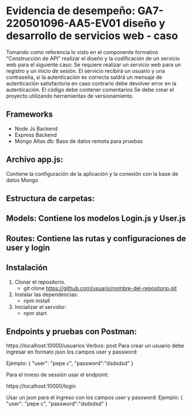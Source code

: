 
# Evidencia de desempeño: GA7-220501096-AA5-EV01 diseño y desarrollo de servicios web - caso 

Tomando como referencia lo visto en el componente formativo “Construcción de API” realizar el diseño y la 
codificación de un servicio web para el siguiente caso: 
Se requiere realizar un servicio web para un registro y un inicio de sesión. El servicio recibirá un usuario y 
una contraseña, si la autenticación es correcta saldrá un mensaje de autenticación satisfactoria en caso 
contrario debe devolver error en la autenticación. 
El código debe contener comentarios 
Se debe crear el proyecto utilizando herramientas de versionamiento.

## Frameworks
  - Node Js          Backend
  - Express          Backend
  - Mongo Altas db:  Base de datos remota para pruebas


## Archivo app.js: 
Contiene la configuración de la aplicación y la conexión con la base de datos Mongo


## Estructura de carpetas:

## Models:   Contiene los modelos Login.js y User.js
## Routes:   Contiene las rutas y configuraciones de user y login


## Instalación

1. Clonar el repositorio.
    * git clone https://github.com/usuario/nombre-del-repositorio.git
2. Instalar las dependencias:
    * npm install
3. Inicializar el servidor:
   * npm start

## Endpoints y pruebas con Postman:
https://localhost:10000/usuarios
Verbos:  post
Para crear un usuario debe ingresar en formato json los campos user y password:

Ejemplo: 
{
    "user": "pepe c",
    "password":"dsdsdsd"
}

Para el inreso de sessión usar el endpoint: 

https://localhost:10000/login

Usar un json para el ingreso con los campos user y password:
Ejemplo: 
{
    "user": "pepe c",
    "password":"dsdsdsd"
}


